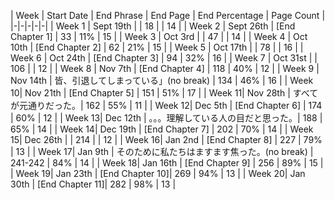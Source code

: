 | Week | Start Date | End Phrase | End Page | End Percentage | Page Count |
|-|-|-|-|-|
| Week 1 | Sept 19th | | 18 | | 14 |
| Week 2 | Sept 26th | [End Chapter 1] | 33 | 11% | 15 |
| Week 3 | Oct 3rd | | 47 | | 14 |
| Week 4 | Oct 10th | [End Chapter 2] | 62 | 21% | 15 |
| Week 5 | Oct 17th | | 78 | | 16 |
| Week 6 | Oct 24th | [End Chapter 3] | 94 | 32% | 16 |
| Week 7 | Oct 31st | | 106 | | 12 |
| Week 8 | Nov 7th | [End Chapter 4] | 118 | 40% | 12 |
| Week 9 | Nov 14th | 皆、引退してしまっている」(no break) | 134 | 46% | 16 |
| Week 10| Nov 21th | [End Chapter 5] | 151 | 51% | 17 |
| Week 11| Nov 28th | すべてが元通りだった。| 162 | 55% | 11 |
| Week 12| Dec 5th | [End Chapter 6] | 174 | 60% | 12 |
| Week 13| Dec 12th | 。。。理解している人の目だと思った。| 188 | 65% | 14 |
| Week 14| Dec 19th | [End Chapter 7] | 202 | 70% | 14 |
| Week 15| Dec 26th | | 214 | | 12 |
| Week 16| Jan 2nd | [End Chapter 8] | 227 | 79% | 13 |
| Week 17| Jan 9th | そのために私たちはますます焦った。(no break) | 241-242 | 84% | 14 |
| Week 18| Jan 16th | [End Chapter 9] | 256 | 89% | 15 |
| Week 19| Jan 23th | [End Chapter 10]| 269 | 94% | 13 |
| Week 20| Jan 30th | [End Chapter 11]| 282 | 98% | 13 |
